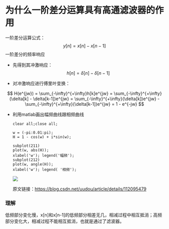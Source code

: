 # 为什么一阶差分运算具有高通滤波器的作用

一阶差分运算公式：
$$
y[n]=x[n]−x[n−1]
$$
一阶差分的频率响应

- 先得到其冲激响应：
  $$
  h[n] = \delta[n] - \delta[n-1]
  $$
  

- 对冲激响应进行傅里叶变换：

$$
H(e^{jw}) = \sum_{-\infty}^{+\infty}h[k]e^{jw} = \sum_{-\infty}^{+\infty}(\delta[k] - \delta[k-1])e^{jw} = \sum_{-\infty}^{+\infty}(\delta[k])e^{jw} - \sum_{-\infty}^{+\infty}(\delta[k-1])e^{jw} = 1 - e^{-jw}
$$

- 利用matlab画出幅频曲线跟相频曲线

  ```
  clear all;close all;
  
  w = (-pi:0.01:pi);
  H = 1 - cos(w) + i*sin(w);
  
  subplot(211)
  plot(w, abs(H));
  xlabel('w'); legend('幅频');
  subplot(212)
  plot(w, angle(H));
  xlabel('w'); legend( '相频');
  ```

  ![](D:\blog\docs\dsp\filters\high_pass_filters\1_order_differential_HP.png)

  原文链接：https://blog.csdn.net/uudou/article/details/112095479



### 理解

低频部分变化慢，x[n]和x[n-1]的低频部分相差无几，相减过程中相互抵消；高频部分变化大，相减过程不能相互抵消，也就是通过了滤波器。 